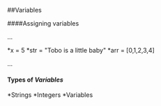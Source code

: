 ##Variables

####Assigning variables 

...

*x = 5
*str = "Tobo is a little baby"
*arr = [0,1,2,3,4]

...

#### Types of _Variables_

*Strings
*Integers
*Variables
